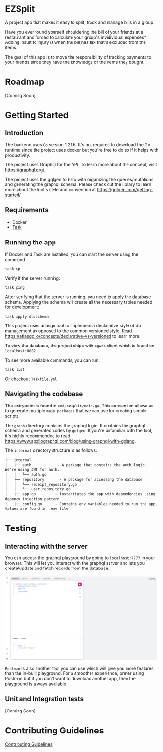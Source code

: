 # EZSplit

A project app that makes it easy to split, track and manage bills in a group.

Have you ever found yourself shouldering the bill of your friends at a restaurant and forced to calculate your group's invidividual expenses? Adding insult to injury is when the bill has tax that's excluded from the items.

The goal of this app is to move the responsibility of tracking payments to your friends since they have the knowledge of the items they bought.

# Roadmap
[Coming Soon]

# Getting Started
## Introduction

The backend uses `Go` version 1.21.6. It's not required to download the Go runtime since the project uses docker but you're free to do so if it helps with productivity.

The project uses Graphql for the API. To learn more about the concept, visit https://graphql.org/.

The project uses the gqlgen to help with organizing the queries/mutations and generating the graphql schema. Please check out the library to learn more about the tool's style and convention at https://gqlgen.com/getting-started/


## Requirements

- [Docker](https://docs.docker.com/engine/install/)
- [Task](https://taskfile.dev/installation/)

## Running the app

If Docker and Task are installed, you can start the server using the command

```
task up
```
Verify if the server running:
```
task ping
```

After verifying that the server is running, you need to apply the database schema. Applying the schema will create all the necessary tables needed for development:
```
task apply:db:schema
```

This project uses atlasgo tool to implement a declarative style of db management as opposed to the common versioned style. Read https://atlasgo.io/concepts/declarative-vs-versioned to learn more.

To view the database, the project ships with `pgweb` client which is found on `localhost:8082`

To see more available commands, you can run:
```
task list
```
Or checkout `Taskfile.yml`

## Navigating the codebase

The entrypoint is found in `cmd/ezsplit/main.go`. This convention allows us to generate multiple `main packages` that we can use for creating simple scripts.

The `graph` directory contains the graphql logic. It contains the graphql schema and generated codes by `gqlgen`. If you're unfamiliar with the tool, it's highly recommended to read https://www.apollographql.com/blog/using-graphql-with-golang.

The `internal` directory structure is as follows:
```
├── internal
│   ├── auth            - A package that contains the auth logic. We're using JWT for auth.
│   │   └── auth.go
│   ├── repository       - A package for accessing the database
│   │   └── receipt_repository.go
│   │   └── user_repository.go
│   ├── app.go         - Instantiates the app with dependencies using depency injection pattern 
│   ├── config.go      - Contains env variables needed to run the app. Values are found in .env file
```

# Testing

## Interacting with the server

You can access the graphql playground by going to `localhost:7777` in your browser. This will let you interact with the graphql server and lets you create/update and fetch records from the database.

![](images/readme/playground.png)

`Postman` is also another tool you can use which will give you more features than the in-built playground. For a smoother experience, prefer using Postman but if you don't want to download another app, then the playground is always available.

## Unit and Integration tests

[Coming Soon]

# Contributing Guidelines

[Contributing Guidelines](./CONTRIBUTING.md)

